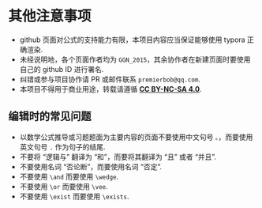 # 其他注意事项

- github 页面对公式的支持能力有限，本项目内容应当保证能够使用 typora 正确渲染.
- 未经说明地，各个页面作者均为 `GGN_2015`，其余协作者在新建页面时要使用自己的 github ID 进行署名.
- 纠错或参与项目协作请 PR 或邮件联系 `premierbob@qq.com`.
- 本项目不得用于商业用途，转载请遵循 [**CC BY-NC-SA 4.0**](https://creativecommons.org/licenses/by-nc-sa/4.0/deed.zh-hans).



## 编辑时的常见问题

- 以数学公式推导或习题题面为主要内容的页面不要使用中文句号 `。`，而要使用英文句号 `.` 作为句子的结尾.
- 不要将 “逻辑与” 翻译为 “和”，而要将其翻译为 “且” 或者 “并且”.
- 不要使用名词 “否论断”，而要使用名词 “否定”.
- 不要使用 `\and` 而要使用 `\wedge`.
- 不要使用 `\or` 而要使用 `\vee`.
- 不要使用 `\exist` 而要使用 `\exists`.

